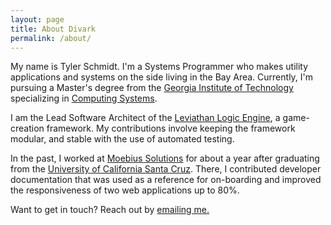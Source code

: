 ```yaml
---
layout: page
title: About Divark
permalink: /about/
---
```


My name is Tyler Schmidt. I'm a Systems Programmer who makes utility applications and systems on the side living in the Bay Area. Currently, I'm pursuing a Master's degree from the [Georgia Institute of Technology](https://www.gatech.edu/) specializing in [Computing Systems](https://omscs.gatech.edu/specialization-computing-systems).

I am the Lead Software Architect of the [Leviathan Logic Engine](https://github.com/Exonoesis/Leviathan-Logic-Engine), a game-creation framework. My contributions involve keeping the framework modular, and stable with the use of automated testing.

In the past, I worked at [Moebius Solutions](https://www.moesol.com/) for about a year after graduating from the [University of California Santa Cruz](https://www.ucsc.edu/). There, I contributed developer documentation that was used as a reference for on-boarding and improved the responsiveness of two web applications up to 80%.

Want to get in touch? Reach out by [emailing me.](mailto:tmschmid@protonmail.com)
